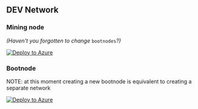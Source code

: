 ## DEV Network
### Mining node
*(Haven't you forgotten to change* `bootnodes`*?)*

[![Deploy to Azure](http://azuredeploy.net/deploybutton.png)](https://portal.azure.com/#create/Microsoft.Template/uri/https%3A%2F%2Fraw.githubusercontent.com%2Foraclesorg%2Ftest-templates%2Fdev%2FTestTestNet%2Fmining-node%2Ftemplate.json)

### Bootnode
NOTE: at this moment creating a new bootnode is equivalent to creating a separate network

[![Deploy to Azure](http://azuredeploy.net/deploybutton.png)](https://portal.azure.com/#create/Microsoft.Template/uri/https%3A%2F%2Fraw.githubusercontent.com%2Foraclesorg%2Ftest-templates%2Fdev%2FTestTestNet%2Fbootnode%2Ftemplate.json)
